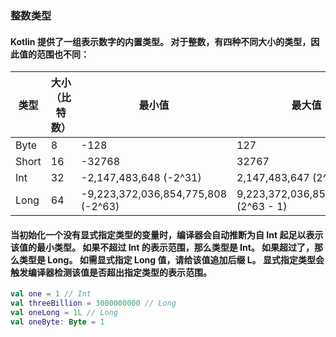 ### 整数类型
#### Kotlin 提供了一组表示数字的内置类型。 对于整数，有四种不同大小的类型，因此值的范围也不同：

| 类型 | 大小（比特数） | 最小值 | 最大值 |
|------|----------------|--------|--------|
| Byte | 8 | -128 | 127 |
| Short | 16 | -32768 | 32767 |
| Int | 32 | -2,147,483,648 (-2^31) | 2,147,483,647 (2^31 - 1) |
| Long | 64 | -9,223,372,036,854,775,808 (-2^63) | 9,223,372,036,854,775,807 (2^63 - 1) |
#### 当初始化一个没有显式指定类型的变量时，编译器会自动推断为自 Int 起足以表示该值的最小类型。 如果不超过 Int 的表示范围，那么类型是 Int。 如果超过了，那么类型是 Long。 如需显式指定 Long 值，请给该值追加后缀 L。 显式指定类型会触发编译器检测该值是否超出指定类型的表示范围。

```kotlin
val one = 1 // Int
val threeBillion = 3000000000 // Long
val oneLong = 1L // Long
val oneByte: Byte = 1
```
